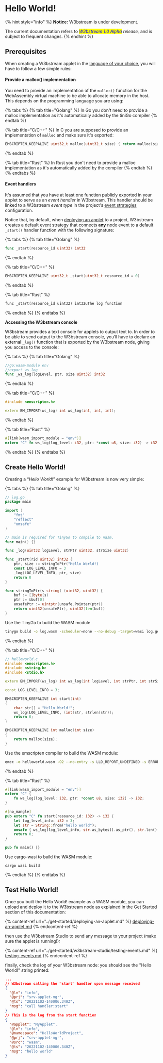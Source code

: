 # Hello World!

{% hint style="info" %}
**Notice:** W3bstream is under development.&#x20;

The current documentation refers to _<mark style="color:blue;">W3bstream 1.0 Alpha</mark> release,_ and is subject to frequent changes.
{% endhint %}

## Prerequisites

When creating a W3bstream applet in the [language of your choice](basic-concepts.md#applets), you will have to follow a few simple rules:

#### Provide a malloc() implementation

You need to provide an implementation of the `malloc()` function for the WebAssembly virtual machine to be able to allocate memory in the host. This depends on the programming language you are using:

{% tabs %}
{% tab title="Golang" %}
In Go you don't need to provide a malloc implementation as it's automatically added by the tiniGo compiler
{% endtab %}

{% tab title="C/C++" %}
In C you are supposed to provide an implementation of `malloc` and make sure it's exported:

```cpp
EMSCRIPTEN_KEEPALIVE uint32_t malloc(uint32_t size) { return malloc(size); } 
```
{% endtab %}

{% tab title="Rust" %}
In Rust you don't need to provide a malloc implementation as it's automatically added by the  compiler
{% endtab %}
{% endtabs %}

#### Event handlers

It's assumed that you have at least one function publicly exported in your applet to serve as an _event handler_ in W3bstream. This handler should be linked to a W3bstream _event type_ in the project's [event strategies](basic-concepts.md#event-strategies) configuration.&#x20;

Notice that, by default, when [deploying an applet](../get-started/deploying-an-applet.md#deploy-the-logic) to a project, W3bstream creates a default event strategy that connects **any** node event to a default `_start()` handler function with the following signature:

{% tabs %}
{% tab title="Golang" %}
```go
func _start(resource_id uint32) int32
```
{% endtab %}

{% tab title="C/C++" %}
```cpp
EMSCRIPTEN_KEEPALIVE uint32_t _start(uint32_t resource_id = 0)
```
{% endtab %}

{% tab title="Rust" %}
```rust
func _start(resource_id uint32) int32uThe log function
```
{% endtab %}
{% endtabs %}

**Accessing the W3bstream console**

W3bstream provides a text console for applets to output text to. In order to be able to send output to the W3bstream console, you'll have to declare an external `_log()` function that is exported by the W3bstream node, giving you access to the console:

{% tabs %}
{% tab title="Golang" %}
```go
//go:wasm-module env 
//export ws_log 
func _ws_log(logLevel, ptr, size uint32) int32
```
{% endtab %}

{% tab title="C/C++" %}
```cpp
#include <emscripten.h>

extern EM_IMPORT(ws_log) int ws_log(int, int, int);
```
{% endtab %}

{% tab title="Rust" %}
```rust
#[link(wasm_import_module = "env")]
extern "C" fn ws_log(log_level: i32, ptr: *const u8, size: i32) -> i32;
```
{% endtab %}
{% endtabs %}

## Create Hello World!

Creating a “_Hello World!_” example for W3bstream is now very simple:

{% tabs %}
{% tab title="Golang" %}
```go
// log.go
package main

import (
	"fmt"
	"reflect"
	"unsafe"
)

// main is required for TinyGo to compile to Wasm.
func main() {}

func _log(uint32 logLevel, strPtr uint32, strSize uint32)

func _start(rid uint32) int32 {
  	ptr, size := stringToPtr("Hello World!)
  	const LOG_LEVEL_INFO = 3
  	_log(LOG_LEVEL_INFO, ptr, size)
  	return 0
}

func stringToPtr(s string) (uint32, uint32) {
	buf := []byte(s)
	ptr := &buf[0]
	unsafePtr := uintptr(unsafe.Pointer(ptr))
	return uint32(unsafePtr), uint32(len(buf))
}

```

Use the TinyGo to build the WASM module

```bash
tinygo build -o log.wasm -scheduler=none --no-debug -target=wasi log.go
```
{% endtab %}

{% tab title="C/C++" %}
```cpp
// helloworld.c
#include <emscripten.h>
#include <string.h>
#include <stdio.h>

extern EM_IMPORT(ws_log) int ws_log(int logLevel, int strPtr, int strSize);

const LOG_LEVEL_INFO = 3;

EMSCRIPTEN_KEEPALIVE int start(int)
{
    char str[] = "Hello World!";
    ws_log(LOG_LEVEL_INFO, (int)str, strlen(str));
    return 0;
}

EMSCRIPTEN_KEEPALIVE int malloc(int size)
{
    return malloc(size);
}
```



Use the emscripten compiler to build the WASM module:

```bash
emcc -o helloworld.wasm -O2 --no-entry -s LLD_REPORT_UNDEFINED -s ERROR_ON_UNDEFINED_SYMBOLS=0 helloworld.c
```
{% endtab %}

{% tab title="Rust" %}
```rust
#[link(wasm_import_module = "env")]
extern "C" {
    fn ws_log(log_level: i32, ptr: *const u8, size: i32) -> i32;
}

#[no_mangle]
pub extern "C" fn start(resource_id: i32) -> i32 {
    let log_level_info: i32 = 3;
    let str = String::from("hello world");
    unsafe { ws_log(log_level_info, str.as_bytes().as_ptr(), str.len() as _) };
    return 0;
}

pub fn main() {}
```

Use cargo-wasi to build the WASM module:

```
cargo wasi build
```
{% endtab %}
{% endtabs %}

## Test Hello World!

Once you built the Hello World! example as a WASM module, you can upload and deploy it to the W3bstream node as explained in the Get Started section of this documentation:

{% content-ref url="../get-started/deploying-an-applet.md" %}
[deploying-an-applet.md](../get-started/deploying-an-applet.md)
{% endcontent-ref %}

then use the W3bstream Studio to send any message to your project (make sure the applet is running!):

{% content-ref url="../get-started/w3bstream-studio/testing-events.md" %}
[testing-events.md](../get-started/w3bstream-studio/testing-events.md)
{% endcontent-ref %}

finally, check the log of your W3bstream node: you should see the "Hello World!" string printed:

```json
...
// W3bstream calling the "start" handler upon message received
{
  "@lv": "info",
  "@prj": "srv-applet-mgr",
  "@ts": "20221102-140006.340Z",
  "msg": "call handler:start"
}
// This is the log from the start function
{
  "@applet": "MyApplet",
  "@lv": "info",
  "@namespace": "HelloWorldProject",
  "@prj": "srv-applet-mgr",
  "@src": "wasm",
  "@ts": "20221102-140006.340Z",
  "msg": "hello world"
}
```
